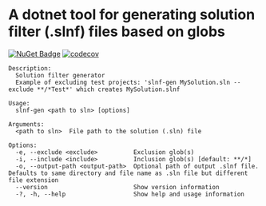 # A dotnet tool for generating solution filter (.slnf) files based on globs

[![NuGet Badge](https://buildstats.info/nuget/SolutionFilterGenerator)](https://www.nuget.org/packages/SolutionFilterGenerator/)
[![codecov](https://codecov.io/gh/rosenbjerg/slnf-gen/branch/main/graph/badge.svg)](https://codecov.io/gh/rosenbjerg/slnf-gen)

```
Description:
  Solution filter generator
  Example of excluding test projects: 'slnf-gen MySolution.sln --exclude **/*Test*' which creates MySolution.slnf

Usage:
  slnf-gen <path to sln> [options]

Arguments:
  <path to sln>  File path to the solution (.sln) file

Options:
  -e, --exclude <exclude>          Exclusion glob(s)
  -i, --include <include>          Inclusion glob(s) [default: **/*]
  -o, --output-path <output-path>  Optional path of output .slnf file. Defaults to same directory and file name as .sln file but different file extension
  --version                        Show version information
  -?, -h, --help                   Show help and usage information
```
